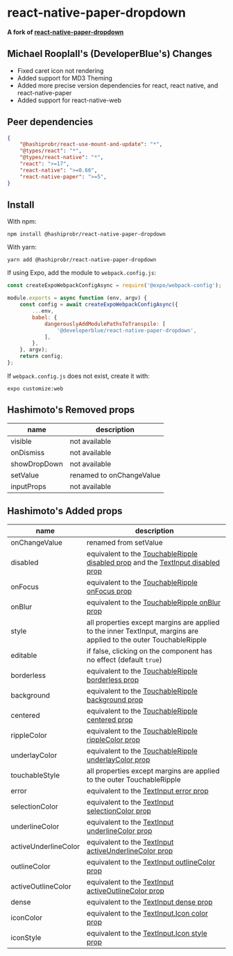 react-native-paper-dropdown
===========================

**A fork of [react-native-paper-dropdown](https://fateh999.github.io/react-native-paper-dropdown/#/)**

Michael Rooplall's (DeveloperBlue's) Changes
-------------
- Fixed caret icon not rendering
- Added support for MD3 Theming
- Added more precise version dependencies for react, react native, and react-native-paper
- Added support for react-native-web


Peer dependencies
-----------------

``` json
{
    "@hashiprobr/react-use-mount-and-update": "*",
    "@types/react": "*",
    "@types/react-native": "*",
    "react": ">=17",
    "react-native": ">=0.66",
    "react-native-paper": ">=5",
}
```


Install
-------

With npm:

```
npm install @hashiprobr/react-native-paper-dropdown
```

With yarn:

```
yarn add @hashiprobr/react-native-paper-dropdown
```

If using Expo, add the module to `webpack.config.js`:

``` js
const createExpoWebpackConfigAsync = require('@expo/webpack-config');

module.exports = async function (env, argv) {
    const config = await createExpoWebpackConfigAsync({
        ...env,
        babel: {
            dangerouslyAddModulePathsToTranspile: [
                '@developerblue/react-native-paper-dropdown',
            ],
        },
    }, argv);
    return config;
};
```

If `webpack.config.js` does not exist, create it with:

```
expo customize:web
```

Hashimoto's Removed props
-------------

| name         | description              |
|--------------|--------------------------|
| visible      | not available            |
| onDismiss    | not available            |
| showDropDown | not available            |
| setValue     | renamed to onChangeValue |
| inputProps   | not available            |


Hashimoto's Added props
-----------

| name                 | description |
|----------------------|-------------|
| onChangeValue        | renamed from setValue |
| disabled             | equivalent to the [TouchableRipple disabled prop](https://callstack.github.io/react-native-paper/touchable-ripple.html#disabled) and the [TextInput disabled prop](https://callstack.github.io/react-native-paper/text-input.html#disabled) |
| onFocus              | equivalent to the [TouchableRipple onFocus prop](https://callstack.github.io/react-native-paper/touchable-ripple.html#onFocus) |
| onBlur               | equivalent to the [TouchableRipple onBlur prop](https://callstack.github.io/react-native-paper/touchable-ripple.html#onBlur) |
| style                | all properties except margins are applied to the inner TextInput, margins are applied to the outer TouchableRipple |
| editable             | if false, clicking on the component has no effect (default `true`) |
| borderless           | equivalent to the [TouchableRipple borderless prop](https://callstack.github.io/react-native-paper/touchable-ripple.html#) |
| background           | equivalent to the [TouchableRipple background prop](https://callstack.github.io/react-native-paper/touchable-ripple.html#background) |
| centered             | equivalent to the [TouchableRipple centered prop](https://callstack.github.io/react-native-paper/touchable-ripple.html#centered) |
| rippleColor          | equivalent to the [TouchableRipple rippleColor prop](https://callstack.github.io/react-native-paper/touchable-ripple.html#rippleColor) |
| underlayColor        | equivalent to the [TouchableRipple underlayColor prop](https://callstack.github.io/react-native-paper/touchable-ripple.html#underlayColor) |
| touchableStyle       | all properties except margins are applied to the outer TouchableRipple |
| error                | equivalent to the [TextInput error prop](https://callstack.github.io/react-native-paper/text-input.html#error) |
| selectionColor       | equivalent to the [TextInput selectionColor prop](https://callstack.github.io/react-native-paper/text-input.html#selectionColor) |
| underlineColor       | equivalent to the [TextInput underlineColor prop](https://callstack.github.io/react-native-paper/text-input.html#underlineColor) |
| activeUnderlineColor | equivalent to the [TextInput activeUnderlineColor prop](https://callstack.github.io/react-native-paper/text-input.html#activeUnderlineColor) |
| outlineColor         | equivalent to the [TextInput outlineColor prop](https://callstack.github.io/react-native-paper/text-input.html#outlineColor) |
| activeOutlineColor   | equivalent to the [TextInput activeOutlineColor prop](https://callstack.github.io/react-native-paper/text-input.html#activeOutlineColor) |
| dense                | equivalent to the [TextInput dense prop](https://callstack.github.io/react-native-paper/text-input.html#dense) |
| iconColor            | equivalent to the [TextInput.Icon color prop](https://callstack.github.io/react-native-paper/text-input-icon.html#color) |
| iconStyle            | equivalent to the [TextInput.Icon style prop](https://callstack.github.io/react-native-paper/text-input-icon.html#style) |

